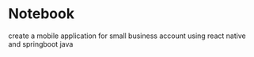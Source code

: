 # Notebook
create a mobile application for small business account using react native and springboot java
